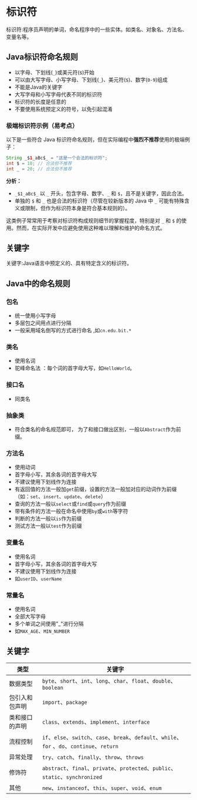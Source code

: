 # 标识符

标识符:程序员声明的单词，命名程序中的一些实体。如类名、对象名、方法名、变量名等。

## Java标识符命名规则

- 以字母、下划线(`_`)或美元符(`$`)开始
- 可以由大写字母、小写字母、下划线(`_`)、美元符(`$`)、数字(`0-9`)组成
- 不能是Java的关键字
- 大写字母和小写字母代表不同的标识符
- 标识符的长度是任意的
- 不要使用系统预定义的符号，以免引起混淆


### 极端标识符示例（易考点）

以下是一些符合 Java 标识符命名规则，但在实际编程中**强烈不推荐**使用的极端例子：

```java
String _$1_aBc$_ = "这是一个合法的标识符";
int $ = 10; // 合法但不推荐
int _ = 20; // 合法但不推荐
```

**分析：**

*   `_$1_aBc$_` 以 `_` 开头，包含字母、数字、`_` 和 `$`，且不是关键字，因此合法。
*   单独的 `$` 和 `_` 也是合法的标识符（尽管在较新版本的 Java 中 `_` 可能有特殊含义或限制，但作为标识符本身是符合基本规则的）。

这类例子常常用于考察对标识符构成规则细节的掌握程度，特别是对 `_` 和 `$` 的使用。然而，在实际开发中应避免使用这种难以理解和维护的命名方式。


## 关键字

关键字:Java语言中预定义的、具有特定含义的标识符。

## Java中的命名规则

### 包名

- 统一使用小写字母
- 多层包之间用点进行分隔
- 一般采用域名倒写的方式进行命名 ,如`cn.edu.bit.*`

### 类名

- 使用名词
- 驼峰命名法 ：每个词的首字母大写，如`HelloWorld`。

### 接口名

- 同类名

### 抽象类

- 符合类名的命名规范即可， 为了和接口做出区别，一般以`Abstract`作为前缀。

### 方法名

- 使用动词
- 首字母小写，其余各词的首字母大写
- 不建议使用下划线作为连接
- 有返回值的方法一般加`get`前缀，设置的方法一般加对应的动词作为前缀（如：`set`、`insert`、`update`、`delete`）
- 查询的方法一般以`select`或`find`或`query`作为前缀
- 带有条件的方法一般在命名中使用`by`或`with`等字符
- 判断的方法一般以`is`作为前缀
- 测试方法一般以`test`作为前缀

### 变量名

- 使用名词
- 首字母小写，其余各词的首字母大写
- 不建议使用下划线作为连接
- 如`userID`、`userName`

### 常量名

- 使用名词
- 全部大写字母
- 多个单词之间使用"_"进行分隔
- 如`MAX_AGE`、`MIN_NUMBER`

## 关键字

| 类型           | 关键字                                                                                          |
| -------------- | ----------------------------------------------------------------------------------------------- |
| 数据类型       | `byte`、`short`、`int`、`long`、`char`、`float`、`double`、`boolean`                            |
| 包引入和包声明 | `import`、`package`                                                                             |
| 类和接口的声明 | `class`、`extends`、`implement`、`interface`                                                    |
| 流程控制       | `if`、`else`、`switch`、`case`、`break`、`default`、`while`、`for` 、`do`、`continue`、`return` |
| 异常处理       | `try`、`catch`、`finally`、`throw`、`throws`                                                    |
| 修饰符         | `abstract`、`final`、`private`、`protected`、`public`、`static`、`synchronized`                 |
| 其他           | `new`、`instanceof`、`this`、`super`、`void`、`enum`                                            |
